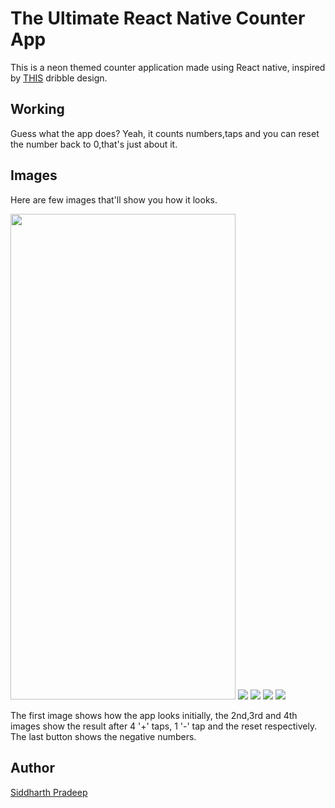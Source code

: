 # The Ultimate React Native Counter App

This is a neon themed counter application made using React native, inspired by [THIS](https://dribbble.com/shots/16138432-Banking-App-Mobile-Design-Concept) dribble design.

## Working
Guess what the app does? Yeah, it counts numbers,taps and you can reset the number back to 0,that's just about it.

## Images 

Here are few images that'll show you how it looks.

<span>
<img src="screenshots/initial.jpg" height=777.5, width=360>
<img src="screenshots/aft4plus.jpg">
<img src="screenshots/aftoneminus.jpg">
<img src="screenshots/aftreset.jpg">
<img src="screenshots/negative.jpg">
</span>

The first image shows how the app looks initially, the 2nd,3rd and 4th images show the result after 4 '+' taps, 1 '-' tap and the reset respectively. The last button shows the negative numbers. 

## Author

[Siddharth Pradeep](https://github.com/thirt33n)